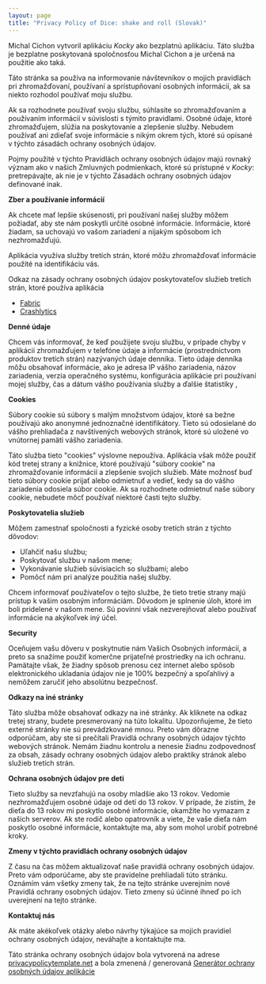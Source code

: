 ```yaml
---
layout: page
title: "Privacy Policy of Dice: shake and roll (Slovak)"
---
```


Michal Cichon vytvoril aplikáciu *Kocky* ako bezplatnú aplikáciu. Táto služba je bezplatne poskytovaná spoločnosťou Michal Cichon a je určená na použitie ako taká.

Táto stránka sa používa na informovanie návštevníkov o mojich pravidlách pri zhromažďovaní, používaní a sprístupňovaní osobných informácií, ak sa niekto rozhodol používať moju službu.

Ak sa rozhodnete používať svoju službu, súhlasíte so zhromažďovaním a používaním informácií v súvislosti s týmito pravidlami. Osobné údaje, ktoré zhromažďujem, slúžia na poskytovanie a zlepšenie služby. Nebudem používať ani zdieľať svoje informácie s nikým okrem tých, ktoré sú opísané v týchto zásadách ochrany osobných údajov.

Pojmy použité v týchto Pravidlách ochrany osobných údajov majú rovnaký význam ako v našich Zmluvných podmienkach, ktoré sú prístupné v *Kocky*: pretrepávajte, ak nie je v týchto Zásadách ochrany osobných údajov definované inak.

**Zber a používanie informácií**

Ak chcete mať lepšie skúsenosti, pri používaní našej služby môžem požiadať, aby ste nám poskytli určité osobné informácie. Informácie, ktoré žiadam, sa uchovajú vo vašom zariadení a nijakým spôsobom ich nezhromažďujú.

Aplikácia využíva služby tretích strán, ktoré môžu zhromažďovať informácie použité na identifikáciu vás.

Odkaz na zásady ochrany osobných údajov poskytovateľov služieb tretích strán, ktoré používa aplikácia

* [Fabric](https://fabric.io/privacy)
* [Crashlytics](https://try.crashlytics.com/terms/privacy-policy.pdf)

**Denné údaje**

Chcem vás informovať, že keď použijete svoju službu, v prípade chyby v aplikácii zhromažďujem v telefóne údaje a informácie (prostredníctvom produktov tretích strán) nazývaných údaje denníka. Tieto údaje denníka môžu obsahovať informácie, ako je adresa IP vášho zariadenia, názov zariadenia, verzia operačného systému, konfigurácia aplikácie pri používaní mojej služby, čas a dátum vášho používania služby a ďalšie štatistiky ,

**Cookies**

Súbory cookie sú súbory s malým množstvom údajov, ktoré sa bežne používajú ako anonymné jednoznačné identifikátory. Tieto sú odosielané do vášho prehliadača z navštívených webových stránok, ktoré sú uložené vo vnútornej pamäti vášho zariadenia.

Táto služba tieto "cookies" výslovne nepoužíva. Aplikácia však môže použiť kód tretej strany a knižnice, ktoré používajú "súbory cookie" na zhromažďovanie informácií a zlepšenie svojich služieb. Máte možnosť buď tieto súbory cookie prijať alebo odmietnuť a vedieť, kedy sa do vášho zariadenia odosiela súbor cookie. Ak sa rozhodnete odmietnuť naše súbory cookie, nebudete môcť používať niektoré časti tejto služby.

**Poskytovatelia služieb**

Môžem zamestnať spoločnosti a fyzické osoby tretích strán z týchto dôvodov:

* Uľahčiť našu službu;
* Poskytovať službu v našom mene;
* Vykonávanie služieb súvisiacich so službami; alebo
* Pomôcť nám pri analýze použitia našej služby.

Chcem informovať používateľov o tejto službe, že tieto tretie strany majú prístup k vašim osobným informáciám. Dôvodom je splnenie úloh, ktoré im boli pridelené v našom mene. Sú povinní však nezverejňovať alebo používať informácie na akýkoľvek iný účel.

**Security**

Oceňujem vašu dôveru v poskytnutie nám Vašich Osobných informácií, a preto sa snažíme použiť komerčne prijateľné prostriedky na ich ochranu. Pamätajte však, že žiadny spôsob prenosu cez internet alebo spôsob elektronického ukladania údajov nie je 100% bezpečný a spoľahlivý a nemôžem zaručiť jeho absolútnu bezpečnosť.

**Odkazy na iné stránky**

Táto služba môže obsahovať odkazy na iné stránky. Ak kliknete na odkaz tretej strany, budete presmerovaný na túto lokalitu. Upozorňujeme, že tieto externé stránky nie sú prevádzkované mnou. Preto vám dôrazne odporúčam, aby ste si prečítali Pravidlá ochrany osobných údajov týchto webových stránok. Nemám žiadnu kontrolu a nenesie žiadnu zodpovednosť za obsah, zásady ochrany osobných údajov alebo praktiky stránok alebo služieb tretích strán.

**Ochrana osobných údajov pre deti**

Tieto služby sa nevzťahujú na osoby mladšie ako 13 rokov. Vedomie nezhromažďujem osobné údaje od detí do 13 rokov. V prípade, že zistím, že dieťa do 13 rokov mi poskytlo osobné informácie, okamžite ho vymazam z našich serverov. Ak ste rodič alebo opatrovník a viete, že vaše dieťa nám poskytlo osobné informácie, kontaktujte ma, aby som mohol urobiť potrebné kroky.

**Zmeny v týchto pravidlách ochrany osobných údajov**

Z času na čas môžem aktualizovať naše pravidlá ochrany osobných údajov. Preto vám odporúčame, aby ste pravidelne prehliadali túto stránku. Oznámím vám všetky zmeny tak, že na tejto stránke uverejním nové Pravidlá ochrany osobných údajov. Tieto zmeny sú účinné ihneď po ich uverejnení na tejto stránke.

**Kontaktuj nás**

Ak máte akékoľvek otázky alebo návrhy týkajúce sa mojich pravidiel ochrany osobných údajov, neváhajte a kontaktujte ma.

Táto stránka ochrany osobných údajov bola vytvorená na adrese [privacypolicytemplate.net](https://privacypolicytemplate.net) a bola zmenená / generovaná [Generátor ochrany osobných údajov aplikácie](https://app-privacy-policy-generator.firebaseapp.com/)